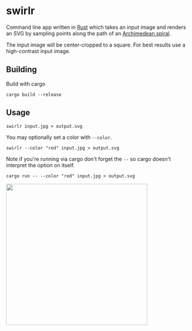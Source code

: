 # swirlr

Command line app written in [Rust](https://www.rust-lang.org/) which takes an input image and renders an SVG by sampling points along the path of an [Archimedean spiral](https://en.wikipedia.org/wiki/Archimedean_spiral).

The input image will be center-cropped to a square. For best results use a high-contrast input image.

## Building

Build with cargo

```
cargo build --release
```

## Usage

```
swirlr input.jpg > output.svg
```

You may optionally set a color with `--color`.

```
swirlr --color "red" input.jpg > output.svg
```

Note if you're running via cargo don't forget the `--` so cargo doesn't interpret the option on itself.

```
cargo run -- --color "red" input.jpg > output.svg
```

<img src="examples/scream.png?raw=true" width="384" height="384" />
